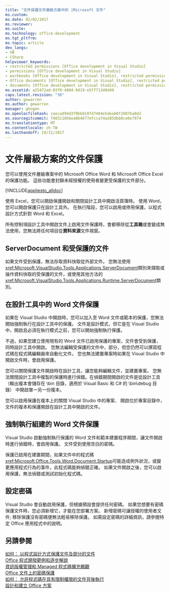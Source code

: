 ```yaml
---
title: "文件保護文件層級方案中的 |Microsoft 文件"
ms.custom: 
ms.date: 02/02/2017
ms.reviewer: 
ms.suite: 
ms.technology: office-development
ms.tgt_pltfrm: 
ms.topic: article
dev_langs:
- VB
- CSharp
helpviewer_keywords:
- restricted permissions [Office development in Visual Studio]
- permissions [Office development in Visual Studio]
- workbooks [Office development in Visual Studio], restricted permissions
- Office documents [Office development in Visual Studio], restricted permissions
- documents [Office development in Visual Studio], restricted permissions
ms.assetid: a25472ad-03f0-4804-9d19-e5ff71340d49
caps.latest.revision: "36"
author: gewarren
ms.author: gewarren
manager: ghogen
ms.openlocfilehash: ceecad94d3f9bb910f47484e5deab0f20876a0d2
ms.sourcegitcommit: f40311056ea0b4677efcca74a285dbb0ce0e7974
ms.translationtype: MT
ms.contentlocale: zh-TW
ms.lasthandoff: 10/31/2017
---
```

# <a name="document-protection-in-document-level-solutions"></a>文件層級方案的文件保護
  您可以使用文件層級專案中的 Microsoft Office Word 和 Microsoft Office Excel 的保護功能。 這些功能會封鎖未經授權的使用者變更受保護的文件部分。  
  
 [!INCLUDE[appliesto_alldoc](../vsto/includes/appliesto-alldoc-md.md)]  
  
 使用 Excel，您可以開啟保護開啟和關閉設計工具中開啟活頁簿時。 使用 Word，您可以開啟保護只在設計工具外。 在執行階段，您可以啟用或停用保護，以程式設計方式針對 Word 和 Excel。  
  
 所有控制項設計工具中開啟文件上啟用文件保護時，會都移除從**工具箱**或會變成無法使用，您無法將任何項目從**資料來源**文件視窗。  
  
## <a name="serverdocument-and-protected-documents"></a>ServerDocument 和受保護的文件  
 如果文件受到保護，無法存取資料快取從外部文件。 您無法使用<xref:Microsoft.VisualStudio.Tools.Applications.ServerDocument>類別來擷取或操作資料快取的受保護的文件，或使用其他方法的<xref:Microsoft.VisualStudio.Tools.Applications.Runtime.ServerDocument>類別。  
  
## <a name="word-document-protection-in-the-designer"></a>在設計工具中的 Word 文件保護  
 如果在 Visual Studio 中開啟時，您可以加入至 Word 文件或範本的保護，您無法開始強制執行在設計工具中的保護。 文件是設計模式，但它是在 Visual Studio 中，開啟且必須在執行模式之前，您可以開始強制執行保護。  
  
 不過，如果您建立使用現有的 Word 文件已啟用保護的專案，文件會受到保護，同時設計工具中開啟。 您無法編輯受保護的文件中，部分，但您仍然可以撰寫程式碼在程式碼編輯器來自動化文件。 您也無法建置專案時如果在 Visual Studio 中開啟文件時，會啟用保護。  
  
 您可以關閉保護文件開啟時在設計工具，讓您能夠編輯文件，並建置專案。 您無法關閉設計工具中複製的保護時進行偵錯。在偵錯期間開啟的文件是從設計工具 （輸出複本會儲存在 \bin 目錄，適用於 Visual Basic 和 C# 的 \bin\debug 目錄） 中開啟單一另一份複本。  
  
 您可以啟用保護在複本上的關閉 Visual Studio 中的專案、 開啟位於專案目錄中，文件的複本和保護開啟在設計工具中開啟的文件。  
  
## <a name="enforcing-word-document-protection-on-build"></a>強制執行組建的 Word 文件保護  
 Visual Studio 啟動強制執行保護的 Word 文件和範本建置程序期間，讓文件開啟時進行偵錯時，會啟用保護。 文件受到使用空白的密碼。  
  
 保護已啟用在建置期間，如果文件中的程式碼<xref:Microsoft.Office.Tools.Word.Document.Startup>可能造成例外狀況，或變更應用程式行為的事件，此程式碼能夠偵錯正確。 如果文件開啟之後，您可以啟用保護，無法偵錯或測試初始化程式碼。  
  
## <a name="setting-the-password"></a>設定密碼  
 Visual Studio 會自動啟用保護，但根據預設會提供任何密碼。 如果您想要有密碼保護文件時，您必須新增它，才能在您部署方案。 新增密碼可讓授權的使用者文件; 移除保護沒有密碼便無法輕易移除保護。 如需設定密碼的詳細資訊，請參閱特定 Office 應用程式中的說明。  
  
## <a name="see-also"></a>另請參閱  
 [如何： 以程式設計方式保護文件及部分的文件](../vsto/how-to-programmatically-protect-documents-and-parts-of-documents.md)   
 [Office 程式開發範例和逐步解說](../vsto/office-development-samples-and-walkthroughs.md)   
 [資訊版權管理和 Managed 程式碼擴充概觀](../vsto/information-rights-management-and-managed-code-extensions-overview.md)   
 [Office 文件上的密碼保護](../vsto/password-protection-on-office-documents.md)   
 [如何： 允許程式碼在具有限制權限的文件背後執行](../vsto/how-to-permit-code-to-run-behind-documents-with-restricted-permissions.md)   
 [設計和建立 Office 方案](../vsto/designing-and-creating-office-solutions.md)  
  
  